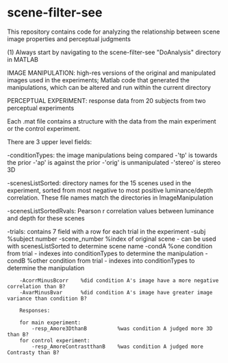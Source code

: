 scene-filter-see
================

This repository contains code for analyzing the relationship between scene image properties and perceptual judgments

(1) Always start by navigating to the scene-filter-see "DoAnalysis" directory in MATLAB

IMAGE MANIPULATION: high-res versions of the original and manipulated images used in the experiments; Matlab code that generated the manipulations, which can be altered and run within the current directory



PERCEPTUAL EXPERIMENT: response data from 20 subjects from two perceptual experiments

Each .mat file contains a structure with the data from the main experiment or the control experiment.

There are 3 upper level fields:

-conditionTypes: the image manipulations being compared
	-'tp' is towards the prior
	-'ap' is against the prior
	-'orig' is unmanipulated
	-'stereo' is stereo 3D

-scenesListSorted: directory names for the 15 scenes used in the experiment, sorted from most negative to most positive luminance/depth correlation. These file names match the directories in ImageManipulation

-scenesListSortedRvals: Pearson r correlation values between luminance and depth for these scenes

-trials: contains 7 field with a row for each trial in the experiment
	-subj   		%subject number
    	-scene_number  		%index of original scene - can be used with scenesListSorted to determine scene name
    	-condA     		%one condition from trial - indexes into conditionTypes to determine the manipulation
    	-condB          	%other condition from trial - indexes into conditionTypes to determine the manipulation
    
    	-AcorrMinusBcorr   	%did condition A's image have a more negative correlation than B?
    	-AvarMinusBvar     	%did condition A's image have greater image variance than condition B?

    	Responses:
    
    	for main experiment:
        	-resp_Amore3DthanB      	%was condition A judged more 3D than B?
    	for control experiment:
        	-resp_AmoreContrastthanB 	%was condition A judged more Contrasty than B?

